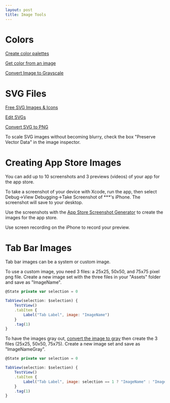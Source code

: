 ```yaml
---
layout: post
title: Image Tools
---
```


# Colors
[Create color palettes](https://coolors.co/)

[Get color from an image](https://imagecolorpicker.com/color-code/02ff00)

[Convert Image to Grayscale](http://www.tlhiv.org/grayscale/)

# SVG Files

[Free SVG Images & Icons](https://svgrepo.com)

[Edit SVGs](https://boxy-svg.com/app)

[Convert SVG to PNG](https://cloudconvert.com/svg-to-png)

To scale SVG images without becoming blurry, check the box "Preserve Vector Data" in the image inspector.

# Creating App Store Images
You can add up to 10 screenshots and 3 previews (videos) of your app for the app store. 

To take a screenshot of your device with Xcode, run the app, then select Debug->View Debugging->Take Screenshot of ***'s iPhone. The screenshot will save to your desktop.

Use the screenshots with the [App Store Screenshot Generator](https://studio.app-mockup.com/) to create the images for the app store.

Use screen recording on the iPhone to record your preview.

# Tab Bar Images
Tab bar images can be a system or custom image. 

To use a custom image, you need 3 files: a 25x25, 50x50, and 75x75 pixel png file. Create a new image set with the three files in your "Assets" folder and save as "ImageName". 

```javascript
@State private var selection = 0

TabView(selection: $selection) {
    TestView()
    .tabItem {
        Label("Tab Label", image: "ImageName")
    }
    .tag(1)
}
```

To have the images gray out, [convert the image to gray](http://www.tlhiv.org/grayscale/) then create the 3 files (25x25, 50x50, 75x75). Create a new image set and save as "ImageNameGray".

```javascript
@State private var selection = 0

TabView(selection: $selection) {
    TestView()
    .tabItem {
        Label("Tab Label", image: selection == 1 ? "ImageName" : "ImageNameGray")
    }
    .tag(1)
}
```

